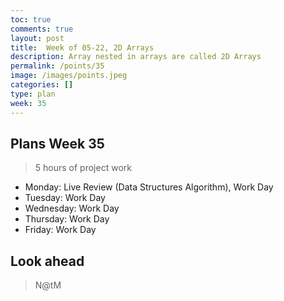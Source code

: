 ```yaml
---
toc: true
comments: true
layout: post
title:  Week of 05-22, 2D Arrays
description: Array nested in arrays are called 2D Arrays
permalink: /points/35
image: /images/points.jpeg
categories: []
type: plan
week: 35
---
```


## Plans Week 35
> 5 hours of project work
- Monday: Live Review (Data Structures Algorithm), Work Day
- Tuesday: Work Day
- Wednesday: Work Day
- Thursday: Work Day
- Friday: Work Day

## Look ahead
> N@tM
